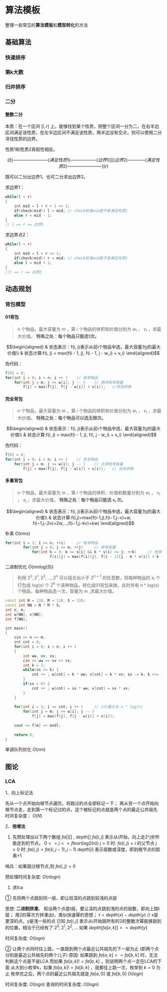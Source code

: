 # 算法模板

整理一些常见的**算法模板**和**模型转化**的方法


## 基础算法



### 快速排序



### 第k大数



### 归并排序



### 二分

#### 整数二分

本质：在一个区间 $[l,r]$ 上，能够找到某个性质，把整个区间一分为二，在右半边区间满足该性质，在左半边区间不满足该性质，两半边没有交点，则可以使用二分寻找性质的边界。

性质1和性质2真假性相反。

$$(l)[————————(满足性质1)——————(边界1)][(边界2)————(满足性质2)————————](r)$$

既可以二分出边界1，也可二分求出边界2。

求边界1：

```cpp
while(l < r)
{
    int mid = l + r + 1 >> 1;
    if(check(mid)) l = mid; // check检查mid是不是满足性质1
    else r = mid - 1;
}
// l == r == 边界1
```

求边界点2：

```cpp
while(l < r) 
{
    int mid = l + r >> 1;
    if(check(mid)) r = mid; // check检查mid是不是满足性质2
    else l = mid + 1;
}	
//l == r == 边界2
```








## 动态规划

### 背包模型


#### 01背包

>  $n$ 个物品，最大容量为 $m$ ，第 $i$ 个物品的体积和价值分别为 $w_i$ ， $v_i$ ，求最大价值。
> **特殊之处：每个物品只能选1次。**

```math
\begin{aligned}
& 状态表示：f(i, j)表示从前i个物品中选，最大容量为j的最大价值\\
& 状态计算:f(i, j) = max(f(i - 1, j), f(i - 1, j - w_i) + v_i)
\end{aligned}
```
伪代码：
```cpp
f[0] = 0;
for(int i = 0; i < n; i ++ )    // 枚举物品
    for(int j = m; j >= w[i]; j -- )    // 倒序枚举容量
        f[j] = max(f[j], f[j - w[i]] + v[i]);   //状态转移
```

#### 完全背包


> $n$ 个物品，最大容量为 $m$ ，第 $i$ 个物品的体积和价值分别为 $w_i$ ， $v_i$ ，求最大价值。
> **特殊之处：每个物品可以选无限次。**


```math
\begin{aligned}
& 状态表示：f(i, j)表示从前i个物品中选，最大容量为j的最大价值\\
& 状态计算:f(i, j) = max(f(i - 1, j), f(i, j - w_i) + v_i)
\end{aligned}
```
伪代码：
```cpp
f[0] = 0;
for(int i = 0; i < n; i ++ )    // 枚举物品
    for(int j = m; j >= w[i]; j -- )    // 正序枚举容量
        f[j] = max(f[j], f[j - w[i]] + v[i]);   // 状态转移
```

#### 多重背包
> $n$ 个物品，最大容量为 $m$ ，第 $i$ 个物品的体积、价值和数量分别为 $w_i$ ， $v_i$ ， $s_i$ ，求最大价值。
> **特殊之处：每个物品只能选 $s_i$ 次。**

```math
\begin{aligned}
& 状态表示：f(i, j)表示从前i个物品中选，最大容量为j的最大价值\\
& 状态计算:f(i,j)=max(f(i-1,j),f(i−1,j−v)+w, f(i−1,j−2v)+2w,…,f(i−1,j−kv)+kw)
\end{aligned}
```

朴素 $O(nms)$ 
```cpp
for(int i = 1; i <= n; ++i)     // 枚举物品
        for(int j = 0; j <= m; ++j)     // 枚举容量
            for(int k = 0; k <= s[i] && k * v[i] <= j; ++k)     // 枚举物品个数
                    f[i][j] = max(f[i][j], f[i - 1][j - k * v[i]] + k * w[i]);
```
二进制优化 $O(nmlog(S))$ 

> 利用 $2^0,2^1,2^2,...,2^n$ 可以组合出小于 $2^{n+1}$ 的任意数，将每种物品的 $s_i$ 个打包成 $log(s)$ 个 $2^k$ 个该种物品，转化成01背包来做，此时共有 $n*log(s)$ 个物品，每种物品选一次，容量为 $m$ ,求最大价值。

```cpp
const int N = 110, M = 110, S = 110;
const int NN = N * M * S;
int n, m;
int w[NN], v[NN];
int f[NN];

int main()
{
    cin >> n >> m;
    int cnt = 0;
    for(int i = 0; i < n; i ++ )
    {
        int ww, vv, ss;
        cin >> ww >> vv >> ss;
        int k = 1;
        while(ss >= k) {
            cnt ++ ; w[cnt] = k * ww; v[cnt] = k * vv; ss -= k; k <<= 1;
        }
        if(ss > 0) {
            cnt ++ ; w[cnt] = ss * ww; v[cnt] = ss * vv;
        }
    }
    
    for(int i = 1; i <= cnt; i ++ )     // cnt最大为 n * log(s)
        for(int j = m; j >= w[i]; j -- )
            f[j] = max(f[j], f[j - w[i]] + v[i]);
        
    cout << f[m] << endl;
    
    return 0;
}
```

单调队列优化 $O(nm)$ 


## 图论

### LCA

1、向上标记法

先从一个点开始向根节点遍历，将路过的点全部标记一下；
再从另一个点开始向根节点走，走到第一个标记过的点，这个被标记的点就是两个点的最近公共祖先
时间复杂度： $O(N)$


2、**倍增法**
 
 1) 先预处理出以下两个数组 $fa[][]$ , $depth[]$ 
 $fa[i,j]$ 表示从i开始，向上走2^j步所能走到的节点。
 $0 <= j <= floor(log2(n))$
 $j = 0$ 时:  $fa(i, j) = i$ 的父节点
 $j > 0$ 时:  $fa(i, j) = fa((i, j - 1), j - 1)$ 
 $depth[i]$ 表示层数或深度，即到根节点的距离+1

 哨兵：如果跳过根节点,则 $fa(i, j) = 0$ 

 预处理时间复杂度: $O(nlogn)$

 1) 求lca

 ① 先将两个点跳到同一层，即让较深的点跳到较浅的点层

 思想: **二进制拼凑**。
 假设两个点差t层，要让深的点跳到浅的点的层数，即向上跳t层；
 用2的幂次方拼凑出t，类似快速幂的思想；
 $t = depth(x) - depth(y)$	// x是更深的点，y是浅一些的点
 已知 $fa[i, j]$ 表示从i开始跳所有的2的整数次幂能够跳到的位置，相当于已经有了 $2^0, 2^1, 2^2, ...$ 
 如果 $depth[fa[x, k]] >= depth[y]$ 
 
时间复杂度: $O(logn)$

② 让两个点同时往上跳，一直跳到两个点最近公共祖先的下一层为止
(即两个点分别是最近公共祖先的两个儿子) 
原因: 如果跳到 $fa[a, k] == fa[b, k]$ 时，无法判断这个点是不是LCA
而如果 $fa[a, k] != fa[b, k]$ ，则说明两个点一定在LCA的下面
从大到小枚举k，如果 $fa[a, k] != fa[b, k]$ ，就都往上跳一次，枚举到 $k = 0$ 为止
枚举完之后，两个点的最近公共祖先就是 $fa[a, 0]$ 或 $fa[b, 0]$ 
 	$O(logn)$ 

时间复杂度:  $O(logn)$
查询的时间复杂度:  $O(logn)$

